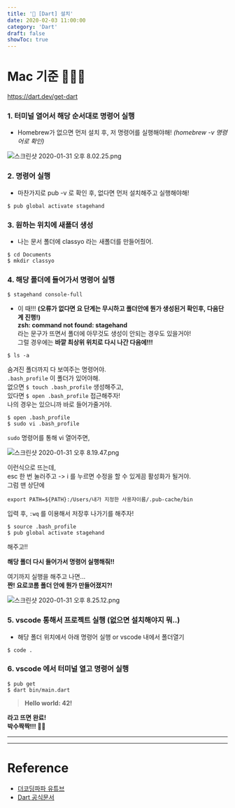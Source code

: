 ```yaml
---
title: '📝 [Dart] 설치'
date: 2020-02-03 11:00:00
category: 'Dart'
draft: false 
showToc: true
---
```


<!-- Draft Post -->
<!-- Draft Post -->
<!-- Draft Post -->
<!-- Draft Post -->
<!-- Draft Post -->

# Mac 기준 👩🏻‍💻  

https://dart.dev/get-dart  

### 1. 터미널 열어서 해당 순서대로 명령어 실행  
 - Homebrew가 없으면 먼저 설치 후, 저 명령어를 실행해야해! _(homebrew -v 명령어로 확인)_  


![스크린샷 2020-01-31 오후 8.02.25.png](https://images.velog.io/post-images/chajanee/30d97410-4419-11ea-8dc1-13fc2f2de277/-2020-01-31-8.02.25.png)  
  
### 2. 명령어 실행  
 - 마찬가지로 pub -v 로 확인 후, 없다면 먼저 설치해주고 실행해야해!  
  
```
$ pub global activate stagehand
```

### 3. 원하는 위치에 새폴더 생성
 - 나는 문서 폴더에 classyo 라는 새폴더를 만들어줬어.
 
```
$ cd Documents
$ mkdir classyo
```  
  

### 4. 해당 폴더에 들어가서 명령어 실행  
  

```
$ stagehand console-full
```

 - 이 때!!! **(오류가 없다면 요 단계는 무시하고 폴더안에 뭔가 생성된거 확인후, 다음단계 진행!)**  
 **zsh: command not found: stagehand**  
 라는 문구가 뜨면서 폴더에 아무것도 생성이 안되는 경우도 있을거야!   
 그럴 경우에는 
 **바깥 최상위 위치로 다시 나간 다음에!!!**  
 

 ```
 $ ls -a
 ```


 숨겨진 폴더까지 다 보여주는 명령어야.  
 ```.bash_profile``` 이 폴더가 있어야해.  
 없으면 ```$ touch .bash_profile``` 생성해주고,  
 있다면 ```$ open .bash_profile``` 접근해주자!  
 나의 경우는 있으니까 바로 들어가줄거야.  
 
 ```
 $ open .bash_profile
 $ sudo vi .bash_profile
 ```
   
 ```sudo``` 명령어를 통해 vi 열어주면,  
 
 ![스크린샷 2020-01-31 오후 8.19.47.png](https://images.velog.io/post-images/chajanee/a722c160-441b-11ea-85db-f9c57a59f52d/-2020-01-31-8.19.47.png)  


 이런식으로 뜨는데,   
 esc 한 번 눌러주고 -> i 를 누르면 수정을 할 수 있게끔 활성화가 될거야.  
그럼 맨 상단에  
```
export PATH=${PATH}:/Users/내가 지정한 사용자이름/.pub-cache/bin
```

입력 후, ```:wq``` 를 이용해서 저장후 나가기를 해주자!  

```
$ source .bash_profile
$ pub global activate stagehand
```
해주고!!   

 **해당 폴더 다시 들어가서 명령어 실행해줘!!**  
 
 여기까지 실행을 해주고 나면...  
**짠! 요로코롬 폴더 안에 뭔가 만들어졌지?!**  
 
![스크린샷 2020-01-31 오후 8.25.12.png](https://images.velog.io/post-images/chajanee/5da88640-441c-11ea-85db-f9c57a59f52d/-2020-01-31-8.25.12.png)  
  

### 5. vscode 통해서 프로젝트 실행 (없으면 설치해야지 뭐..)  
- 해당 폴더 위치에서 아래 명령어 실행 or vscode 내에서 폴더열기  

```
$ code .
```
  

### 6. vscode 에서 터미널 열고 명령어 실행  

```
$ pub get
$ dart bin/main.dart
```

> **Hello world: 42!**  
  

**라고 뜨면 완료!  
박수짝짝!!! 👏🏻**  
  

---
---

# Reference  
- [더코딩파파 유튜브](http://bit.ly/TheCodingPapa)
- [Dart 공식문서](https://dart.dev/)

